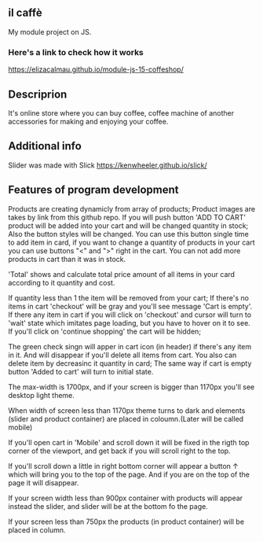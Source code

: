 ## il caffè ##
My module project on JS.

### Here's a link to check how it works ###
https://elizacalmau.github.io/module-js-15-coffeshop/


## Descriprion ##
It's online store where you can buy coffee, coffee machine of another accessories for making and enjoying your coffee.


## Additional info ##

Slider was made with Slick 
https://kenwheeler.github.io/slick/


## Features of program development ##
Products are creating dynamicly from array of products; Product images are takes by link from this github repo.
If you will push button 'ADD TO CART' product will be added into your cart and 
will be changed quantity in stock; Also the button styles will be changed.
You can use this button single time to add item in card, if you want to change a quantity of products in your cart you can use buttons "<" and ">" right in the cart.
You can not add more products in cart than it was in stock.

'Total' shows and calculate total price amount of all items in your card according to it quantity and cost.

If quantity less than 1 the item will be removed from your cart; If there's no items in cart 'checkout' will be gray and you'll see message 'Сart is empty'. If there any item in cart if you will click on 'checkout' and cursor will turn to 'wait' state which imitates page loading, but you have to hover on it to see.
If you'll click on 'continue shopping' the cart will be hidden;

The green check singn will apper in cart icon (in header) if there's any item in it. And will disappear if you'll delete all items from cart. You also can delete item by decreasinc it quantity in card;
The same way if cart is empty button 'Added to cart' will turn to initial state.

The max-width is 1700px, and if your screen is bigger than 1170px you'll see desktop light theme.

When width of screen less than 1170px theme turns to dark and elements (slider and product container) are placed in coloumn.(Later will be called mobile)

If you'll open cart in 'Mobile' and scroll down it will be fixed in the rigth top corner of the viewport, and get back if you will scroll right to the top.

If you'll scroll down a little in right bottom corner will appear a button ↑ which will bring you to the top of the page. And if you are on the top of the page it will disappear.

If your screen width less than 900px container with products will appear instead the slider, and slider will be at the bottom fo the page. 

If your screen less than 750px the products (in product container) will be placed in column.